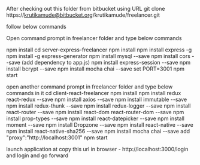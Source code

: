 After checking out this folder from bitbucket using URL git clone https://krutikamude@bitbucket.org/krutikamude/freelancer.git

follow below commands

Open command prompt in freelancer folder and type below commands

npm install cd server-express-freelancer npm install npm install express -g npm install -g express-generator npm install mysql --save npm install cors --save (add dependency to app.js) npm install express-session --save npm install bcrypt --save npm install mocha chai --save set PORT=3001 npm start

open another command prompt in freelancer folder and type below commands in it cd client-react-freelancer npm install npm install redux react-redux --save npm install axios --save npm install immutable --save npm install redux-thunk --save npm install redux-logger --save npm install react-router --save npm install react-dom react-router-dom --save npm install prop-types --save npm install react-datepicker --save npm install moment --save npm install Dropzone --save npm install react-native --save npm install react-native-sha256 --save npm install mocha chai --save add "proxy":"http://localhost:3001" npm start

launch application at copy this url in browser - http://localhost:3000/login and login and go forward